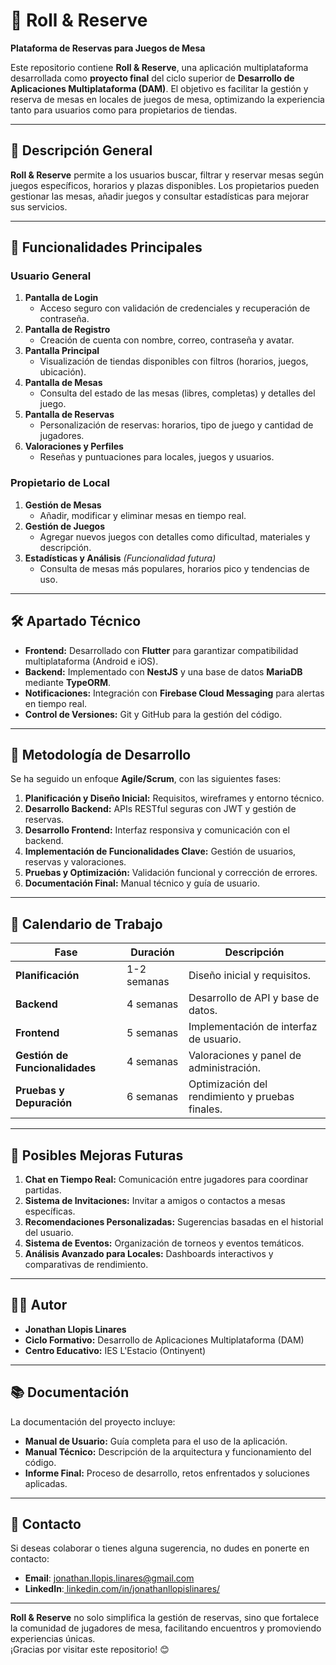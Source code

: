 # 🎲 Roll & Reserve  
**Plataforma de Reservas para Juegos de Mesa**  

Este repositorio contiene **Roll & Reserve**, una aplicación multiplataforma desarrollada como **proyecto final** del ciclo superior de **Desarrollo de Aplicaciones Multiplataforma (DAM)**. El objetivo es facilitar la gestión y reserva de mesas en locales de juegos de mesa, optimizando la experiencia tanto para usuarios como para propietarios de tiendas.

---

## 📄 Descripción General  
**Roll & Reserve** permite a los usuarios buscar, filtrar y reservar mesas según juegos específicos, horarios y plazas disponibles. Los propietarios pueden gestionar las mesas, añadir juegos y consultar estadísticas para mejorar sus servicios.

---

## 🚀 Funcionalidades Principales  

### Usuario General  
1. **Pantalla de Login**  
   - Acceso seguro con validación de credenciales y recuperación de contraseña.  
2. **Pantalla de Registro**  
   - Creación de cuenta con nombre, correo, contraseña y avatar.  
3. **Pantalla Principal**  
   - Visualización de tiendas disponibles con filtros (horarios, juegos, ubicación).  
4. **Pantalla de Mesas**  
   - Consulta del estado de las mesas (libres, completas) y detalles del juego.  
5. **Pantalla de Reservas**  
   - Personalización de reservas: horarios, tipo de juego y cantidad de jugadores.  
6. **Valoraciones y Perfiles**  
   - Reseñas y puntuaciones para locales, juegos y usuarios.  

### Propietario de Local  
1. **Gestión de Mesas**  
   - Añadir, modificar y eliminar mesas en tiempo real.  
2. **Gestión de Juegos**  
   - Agregar nuevos juegos con detalles como dificultad, materiales y descripción.  
3. **Estadísticas y Análisis** *(Funcionalidad futura)*  
   - Consulta de mesas más populares, horarios pico y tendencias de uso.  

---

## 🛠️ Apartado Técnico  

- **Frontend:** Desarrollado con **Flutter** para garantizar compatibilidad multiplataforma (Android e iOS).  
- **Backend:** Implementado con **NestJS** y una base de datos **MariaDB** mediante **TypeORM**.  
- **Notificaciones:** Integración con **Firebase Cloud Messaging** para alertas en tiempo real.  
- **Control de Versiones:** Git y GitHub para la gestión del código.  

---

## 🎯 Metodología de Desarrollo  
Se ha seguido un enfoque **Agile/Scrum**, con las siguientes fases:  

1. **Planificación y Diseño Inicial:** Requisitos, wireframes y entorno técnico.  
2. **Desarrollo Backend:** APIs RESTful seguras con JWT y gestión de reservas.  
3. **Desarrollo Frontend:** Interfaz responsiva y comunicación con el backend.  
4. **Implementación de Funcionalidades Clave:** Gestión de usuarios, reservas y valoraciones.  
5. **Pruebas y Optimización:** Validación funcional y corrección de errores.  
6. **Documentación Final:** Manual técnico y guía de usuario.  

---

## 📆 Calendario de Trabajo  
| Fase                      | Duración           | Descripción                                     |  
|---------------------------|--------------------|------------------------------------------------|  
| **Planificación**         | 1-2 semanas       | Diseño inicial y requisitos.                   |  
| **Backend**               | 4 semanas         | Desarrollo de API y base de datos.             |  
| **Frontend**              | 5 semanas         | Implementación de interfaz de usuario.         |  
| **Gestión de Funcionalidades** | 4 semanas   | Valoraciones y panel de administración.        |  
| **Pruebas y Depuración**  | 6 semanas         | Optimización del rendimiento y pruebas finales.|  

---

## 🌟 Posibles Mejoras Futuras  
1. **Chat en Tiempo Real:** Comunicación entre jugadores para coordinar partidas.  
2. **Sistema de Invitaciones:** Invitar a amigos o contactos a mesas específicas.  
3. **Recomendaciones Personalizadas:** Sugerencias basadas en el historial del usuario.  
4. **Sistema de Eventos:** Organización de torneos y eventos temáticos.  
5. **Análisis Avanzado para Locales:** Dashboards interactivos y comparativas de rendimiento.  

---

## 👨‍🎓 Autor  
- **Jonathan Llopis Linares**  
- **Ciclo Formativo:** Desarrollo de Aplicaciones Multiplataforma (DAM)  
- **Centro Educativo:** IES L'Estacio (Ontinyent)

---

## 📚 Documentación  
La documentación del proyecto incluye:  
- **Manual de Usuario:** Guía completa para el uso de la aplicación.  
- **Manual Técnico:** Descripción de la arquitectura y funcionamiento del código.  
- **Informe Final:** Proceso de desarrollo, retos enfrentados y soluciones aplicadas.  

---

## 🤝 Contacto  
Si deseas colaborar o tienes alguna sugerencia, no dudes en ponerte en contacto:  
- **Email**: jonathan.llopis.linares@gmail.com
- **LinkedIn**:[ linkedin.com/in/jonathanllopislinares/](https://www.linkedin.com/in/jonathanllopislinares/)

---

**Roll & Reserve** no solo simplifica la gestión de reservas, sino que fortalece la comunidad de jugadores de mesa, facilitando encuentros y promoviendo experiencias únicas.  
¡Gracias por visitar este repositorio! 😊

